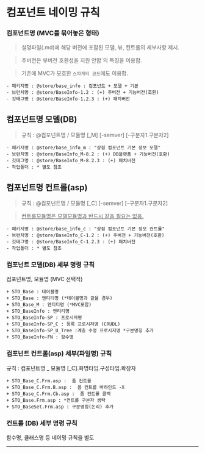 # 컴포넌트 네이밍 규칙

### 컴포넌트명 (MVC를 묶어놓은 형태)
> 설명파일(.md)에 해당 버전에 포함된 모델, 뷰, 컨트롤의 세부사항 제시.

> 주버전은 부버전 호환성을 지원 안함`의 특징을 이용함.

> 기존에 MVC가 모호한 `스파게티 코드`에도 이용함.

    - 패키지명 : @store/base_info : 컴포넌트 + 모델 + 기본
    - 브런치명 : @store/BaseInfo-1.2 : (+) 주버전 + 기능버전(호환)
    - 깃태그명 : @store/BaseInfo-1.2.3 : (+) 패치버전

## 컴포넌트명 모델(DB)
> 규칙 : @컴포넌트명 / 모듈명 [_M] [-semver] [-구분자1.구분자2]

    - 패키지명 : @store/base_info_m : "상점 컴포넌트 기본 정보 모델"
    - 브런치명 : @store/BaseInfo_M-8.2 : (+) DB플랫폼 + 기능버전(호환)
    - 깃태그명 : @store/BaseInfo_M-8.2.3 : (+) 패치버전
    - 작업폴더 : * 별도 참조

## 컴포넌트명 컨트롤(asp)
> 규칙 : @컴포넌트명 / 모듈명 [_C] [-semver] [-구분자1.구분자2]

> <u>컨트롤모듈명은 모델모듈명과 반드시 같을 필요는 없음.</u>
  
    - 패키지명 : @store/base_info_c : "상점 컴포넌트 기본 정보 컨트롤"
    - 브런치명 : @store/BaseInfo_C-1.2 : (+) 주버전 + 기능버전(호환)
    - 깃태그명 : @store/BaseInfo_C-1.2.3 : (+) 패치버전
    - 작업폴더 : * 별도 참조
    
### 컴포넌트 모델(DB) 세부 명령 규칙
컴포넌트명, 모듈명 (MVC 선택적)

    + STO_Base : 테이블명
    + STO_Base : 엔티티명 (*테이블명과 같을 경우)
    + STO_Base_M : 엔티티명 (*MVC포함)
    + STO_BaseInfo : 엔티티명 
    + STO_BaseInfo-SP : 프로시저명 
    + STO_BaseInfo-SP_C : 등록 프로시저명 (CRUDL)
    + STO_BaseInfo-SP_U_Tree :계층 수정 프로시저명 *구분명칭 추가
    + STO_BaseInfo-FN : 함수명

### 컴포넌트 컨트롤(asp) 세부(파일명) 규칙
규칙 : 컴포넌트명 _ 모듈명 [_C].화명타입.구성타입.확장자

    + STO_Base_C.Frm.asp :  폼 컨트롤
    + STO_Base_C.Frm.B.asp :  폼 컨트롤 바하인드 -X
    + STO_Base_C.Frm.Cb.asp :  폼 컨트롤 콜백   
    + STO_Base.Frm.asp : *컨트롤 구분자 생략
    + STO_BaseSet.Frm.asp : 구분명칭(논리) 추가

### 컨트롤 (DB) 세부 명령 규칙
함수명, 클래스명 등 네이밍 규칙을 별도

-----------------------------------------------------------
